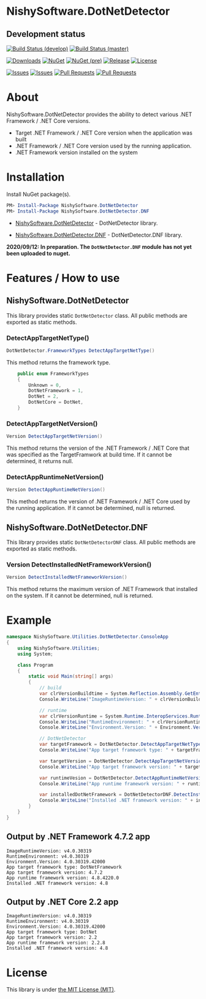 # NishySoftware.DotNetDetector
## Development status
[![Build Status (develop)](https://nishy-software.visualstudio.com/DotNetDetector/_apis/build/status/nishy2000.DotNetDetector?branchName=develop&label=develop)](https://nishy-software.visualstudio.com/DotNetDetector/_build/latest?definitionId=6&branchName=develop)
[![Build Status (master)](https://nishy-software.visualstudio.com/DotNetDetector/_apis/build/status/nishy2000.DotNetDetector?branchName=master&label=master)](https://nishy-software.visualstudio.com/DotNetDetector/_build/latest?definitionId=6&branchName=master)

[![Downloads](https://img.shields.io/nuget/dt/NishySoftware.DotNetDetector.svg?style=flat-square&label=downloads)](https://www.nuget.org/packages/NishySoftware.DotNetDetector/)
[![NuGet](https://img.shields.io/nuget/v/NishySoftware.DotNetDetector.svg?style=flat-square)](https://www.nuget.org/packages/NishySoftware.DotNetDetector/)
[![NuGet (pre)](https://img.shields.io/nuget/vpre/NishySoftware.DotNetDetector.svg?style=flat-square&label=nuget-pre)](https://www.nuget.org/packages/NishySoftware.DotNetDetector/)
[![Release](https://img.shields.io/github/release/nishy2000/DotNetDetector.svg?style=flat-square)](https://github.com/nishy2000/DotNetDetector/releases)
[![License](https://img.shields.io/github/license/nishy2000/DotNetDetector.svg?style=flat-square)](https://github.com/nishy2000/DotNetDetector/blob/master/LICENSE)

[![Issues](https://img.shields.io/github/issues/nishy2000/DotNetDetector.svg?style=flat-square)](https://github.com/nishy2000/DotNetDetector/issues)
[![Issues](https://img.shields.io/github/issues-closed/nishy2000/DotNetDetector.svg?style=flat-square)](https://github.com/nishy2000/DotNetDetector/issues?q=is%3Aissue+is%3Aclosed)
[![Pull Requests](https://img.shields.io/github/issues-pr/nishy2000/DotNetDetector.svg?style=flat-square)](https://github.com/nishy2000/DotNetDetector/pulls)
[![Pull Requests](https://img.shields.io/github/issues-pr-closed/nishy2000/DotNetDetector.svg?style=flat-square)](https://github.com/nishy2000/DotNetDetector/pulls?q=is%3Apr+is%3Aclosed)

# About
NishySoftware.DotNetDetector provides the ability to detect various .NET Framework / .NET Core versions.
- Target .NET Framework / .NET Core version when the application was built
- .NET Framework / .NET Core version used by the running application.
- .NET Framework version installed on the system


# Installation

Install NuGet package(s).

```powershell
PM> Install-Package NishySoftware.DotNetDetector
PM> Install-Package NishySoftware.DotNetDetector.DNF
```

* [NishySoftware.DotNetDetector](https://www.nuget.org/packages/NishySoftware.DotNetDetector/) - DotNetDetector library.

* [NishySoftware.DotNetDetector.DNF](https://www.nuget.org/packages/NishySoftware.DotNetDetector.DNF/) - DotNetDetector.DNF library.

**2020/09/12: In preparation. The `DotNetDetector.DNF` module has not yet been uploaded to nuget.**

# Features / How to use

## NishySoftware.DotNetDetector
This library provides static `DotNetDetector` class.
All public methods are exported as static methods.

### DetectAppTargetNetType()
```csharp
DotNetDetector.FrameworkTypes DetectAppTargetNetType()
```

This method returns the framework type.
```csharp
    public enum FrameworkTypes
    {
        Unknown = 0,
        DotNetFramework = 1,
        DotNet = 2,
        DotNetCore = DotNet,
    }
```

### DetectAppTargetNetVersion()
```csharp
Version DetectAppTargetNetVersion()
```

This method returns the version of the .NET Framework / .NET Core that was specified as the TargetFramwork at build time.
If it cannot be determined, it returns null.

### DetectAppRuntimeNetVersion()
```csharp
Version DetectAppRuntimeNetVersion()
```

This method returns the version of .NET Framework / .NET Core used by the running application.
If it cannot be determined, null is returned.

## NishySoftware.DotNetDetector.DNF
This library provides static `DotNetDetectorDNF` class.
All public methods are exported as static methods.

### Version DetectInstalledNetFrameworkVersion()
```csharp
Version DetectInstalledNetFrameworkVersion()
```
This method returns the maximum version of .NET Framework that installed on the system.
If it cannot be determined, null is returned.

# Example

```csharp
namespace NishySoftware.Utilities.DotNetDetector.ConsoleApp
{
    using NishySoftware.Utilities;
    using System;

    class Program
    {
        static void Main(string[] args)
        {
            // build
            var clrVersionBuildtime = System.Reflection.Assembly.GetEntryAssembly().ImageRuntimeVersion;
            Console.WriteLine("ImageRuntimeVersion: " + clrVersionBuildtime);

            // runtime
            var clrVersionRuntime = System.Runtime.InteropServices.RuntimeEnvironment.GetSystemVersion();
            Console.WriteLine("RuntimeEnvironment: " + clrVersionRuntime);
            Console.WriteLine("Environment.Version: " + Environment.Version.ToString());

            // DotNetDetector
            var targetFramework = DotNetDetector.DetectAppTargetNetType();
            Console.WriteLine("App target framework type: " + targetFramework.ToString());

            var targetVersion = DotNetDetector.DetectAppTargetNetVersion();
            Console.WriteLine("App target framework version: " + targetVersion?.ToString());

            var runtimeVesion = DotNetDetector.DetectAppRuntimeNetVersion();
            Console.WriteLine("App runtime framework version: " + runtimeVesion?.ToString());

            var installedDotNetFramework = DotNetDetectorDNF.DetectInstalledNetFrameworkVersion();
            Console.WriteLine("Installed .NET framework version: " + installedDotNetFramework?.ToString());
        }
    }
}
```

## Output by .NET Framework 4.7.2 app
```
ImageRuntimeVersion: v4.0.30319
RuntimeEnvironment: v4.0.30319
Environment.Version: 4.0.30319.42000
App target framework type: DotNetFramework
App target framework version: 4.7.2
App runtime framework version: 4.8.4220.0
Installed .NET framework version: 4.8
```

## Output by .NET Core 2.2 app
```
ImageRuntimeVersion: v4.0.30319
RuntimeEnvironment: v4.0.30319
Environment.Version: 4.0.30319.42000
App target framework type: DotNet
App target framework version: 2.2
App runtime framework version: 2.2.8
Installed .NET framework version: 4.8
```

# License

This library is under [the MIT License (MIT)](LICENSE).
